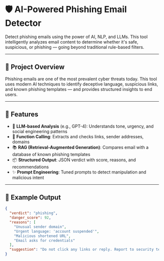 # 🛡️ AI-Powered Phishing Email Detector

Detect phishing emails using the power of AI, NLP, and LLMs. This tool intelligently analyzes email content to determine whether it's safe, suspicious, or phishing — going beyond traditional rule-based filters.

---

## 🚀 Project Overview

Phishing emails are one of the most prevalent cyber threats today. This tool uses modern AI techniques to identify deceptive language, suspicious links, and known phishing templates — and provides structured insights to end users.

---

## 🧠 Features

- 🔎 **LLM-based Analysis** (e.g., GPT-4): Understands tone, urgency, and social engineering patterns
- 🧩 **Function Calling**: Extracts and checks links, sender addresses, domains
- 📚 **RAG (Retrieval-Augmented Generation)**: Compares email with a database of known phishing templates
- 📦 **Structured Output**: JSON verdict with score, reasons, and recommendations
- ✨ **Prompt Engineering**: Tuned prompts to detect manipulation and malicious intent

---

## 📁 Example Output

```json
{
  "verdict": "phishing",
  "danger_score": 92,
  "reasons": [
    "Unusual sender domain",
    "Urgent language: 'account suspended'",
    "Malicious shortened URL",
    "Email asks for credentials"
  ],
  "suggestion": "Do not click any links or reply. Report to security team."
}

